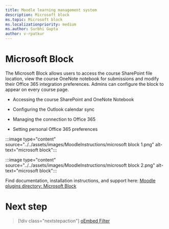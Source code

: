```yaml
---
title: Moodle learning management system
description: Microsoft block
ms.topic: Microsoft block
ms.localizationpriority: medium
ms.author: Surbhi Gupta
author: v-rpatkur
---
```


# Microsoft Block

The Microsoft Block allows users to access the course SharePoint file location, view the course OneNote notebook for submissions and modify their Office 365 integration preferences. Admins can configure the block to appear on every course page.

* Accessing the course SharePoint and OneNote Notebook

* Configuring the Outlook calendar sync

* Managing the connection to Office 365

* Setting personal Office 365 preferences

:::image type="content" source="../../assets/images/MoodleInstructions/microsoft block 1.png" alt-text="microsoft block"::: 

:::image type="content" source="../../assets/images/MoodleInstructions/microsoft block 2.png" alt-text="microsoft block"::: 

Find documentation, installation instructions, and support here:
[Moodle plugins directory: Microsoft Block](https://moodle.org/plugins/block_microsoft)

# Next step

> [!div class="nextstepaction"]
> [oEmbed Filter](/teamblog)
